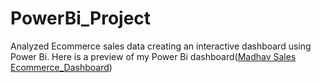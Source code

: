 # PowerBi_Project
Analyzed Ecommerce sales data creating an interactive dashboard using Power Bi.
Here is a preview of my Power Bi dashboard([Madhav Sales Ecommerce_Dashboard](https://github.com/Khushi200229/Excel_Projects/blob/main/Vrinda%20Store%20Data%20Analysis_Dashboard.pdf))
